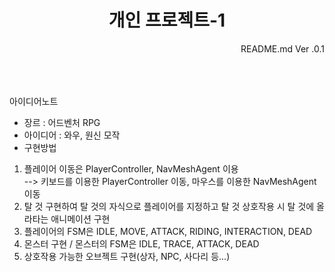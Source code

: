 <h1 div align="center">개인 프로젝트-1</div></h1>
<div align="right"> README.md Ver .0.1</div>
<br><br><br>

아이디어노트<br>
- 장르  :  어드벤처 RPG <br>
- 아이디어  : 와우, 원신 모작 <br>
- 구현방법<br>
1. 플레이어 이동은 PlayerController, NavMeshAgent 이용 <br>
   --> 키보드를 이용한 PlayerController 이동, 마우스를 이용한 NavMeshAgent 이동<br>
2. 탈 것 구현하여 탈 것의 자식으로 플레이어를 지정하고 탈 것 상호작용 시 탈 것에 올라타는 애니메이션 구현<br>
3. 플레이어의 FSM은 IDLE, MOVE, ATTACK, RIDING, INTERACTION, DEAD
4. 몬스터 구현 / 몬스터의 FSM은 IDLE, TRACE, ATTACK, DEAD
5. 상호작용 가능한 오브젝트 구현(상자, NPC, 사다리 등...)
